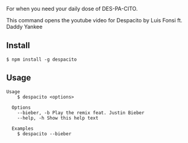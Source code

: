 For when you need your daily dose of DES-PA-CITO.

This command opens the youtube video for Despacito by Luis Fonsi ft. Daddy Yankee

## Install

```
$ npm install -g despacito
```

## Usage

```
Usage
    $ despacito <options>

  Options
    --bieber, -b Play the remix feat. Justin Bieber
    --help, -h Show this help text

  Examples
    $ despacito --bieber
```
